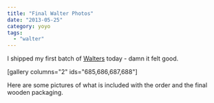 ```yaml
---
title: "Final Walter Photos"
date: "2013-05-25"
category: yoyo
tags:
  - "walter"
---
```


I shipped my first batch of [Walters](http://spencerberry.com/?page_id=462 "Walter") today - damn it felt good.

\[gallery columns="2" ids="685,686,687,688"\]

Here are some pictures of what is included with the order and the final wooden packaging.
